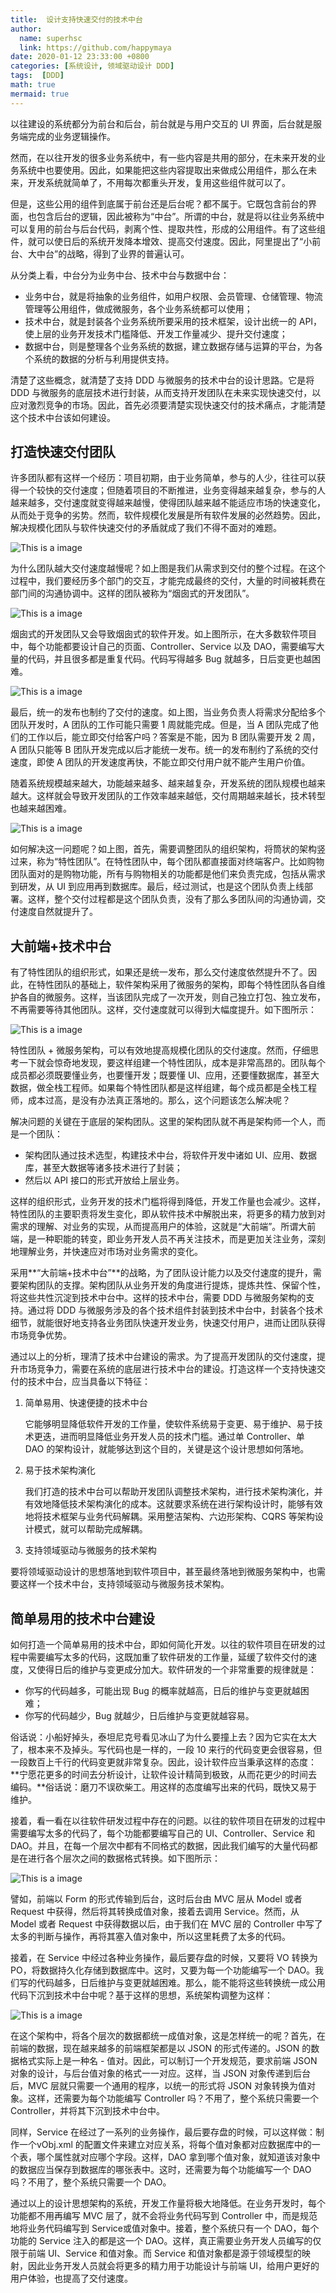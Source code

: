 ```yaml
---
title:  设计支持快速交付的技术中台
author:
  name: superhsc
  link: https://github.com/happymaya
date: 2020-01-12 23:33:00 +0800
categories: [系统设计, 领域驱动设计 DDD]
tags:  [DDD]
math: true
mermaid: true
---
```


以往建设的系统都分为前台和后台，前台就是与用户交互的 UI 界面，后台就是服务端完成的业务逻辑操作。

然而，在以往开发的很多业务系统中，有一些内容是共用的部分，在未来开发的业务系统中也要使用。因此，如果能把这些内容提取出来做成公用组件，那么在未来，开发系统就简单了，不用每次都重头开发，复用这些组件就可以了。

但是，这些公用的组件到底属于前台还是后台呢？都不属于。它既包含前台的界面，也包含后台的逻辑，因此被称为“中台”。所谓的中台，就是将以往业务系统中可以复用的前台与后台代码，剥离个性、提取共性，形成的公用组件。有了这些组件，就可以使日后的系统开发降本增效、提高交付速度。因此，阿里提出了“小前台、大中台”的战略，得到了业界的普遍认可。

从分类上看，中台分为业务中台、技术中台与数据中台：

- 业务中台，就是将抽象的业务组件，如用户权限、会员管理、仓储管理、物流管理等公用组件，做成微服务，各个业务系统都可以使用；
- 技术中台，就是封装各个业务系统所要采用的技术框架，设计出统一的 API，使上层的业务开发技术门槛降低、开发工作量减少、提升交付速度；
- 数据中台，则是整理各个业务系统的数据，建立数据存储与运算的平台，为各个系统的数据的分析与利用提供支持。

清楚了这些概念，就清楚了支持 DDD 与微服务的技术中台的设计思路。它是将 DDD 与微服务的底层技术进行封装，从而支持开发团队在未来实现快速交付，以应对激烈竞争的市场。因此，首先必须要清楚实现快速交付的技术痛点，才能清楚这个技术中台该如何建设。

## 打造快速交付团队

许多团队都有这样一个经历：项目初期，由于业务简单，参与的人少，往往可以获得一个较快的交付速度；但随着项目的不断推进，业务变得越来越复杂，参与的人越来越多，交付速度就变得越来越慢，使得团队越来越不能适应市场的快速变化，从而处于竞争的劣势。然而，软件规模化发展是所有软件发展的必然趋势。因此，解决规模化团队与软件快速交付的矛盾就成了我们不得不面对的难题。

![This is a image](https://maxpixelton.github.io/images/assert/ddd/1201.png)

为什么团队越大交付速度越慢呢？如上图是我们从需求到交付的整个过程。在这个过程中，我们要经历多个部门的交互，才能完成最终的交付，大量的时间被耗费在部门间的沟通协调中。这样的团队被称为“烟囱式的开发团队”。

![This is a image](https://maxpixelton.github.io/images/assert/ddd/1202.png)

烟囱式的开发团队又会导致烟囱式的软件开发。如上图所示，在大多数软件项目中，每个功能都要设计自己的页面、Controller、Service 以及 DAO，需要编写大量的代码，并且很多都是重复代码。代码写得越多 Bug 就越多，日后变更也越困难。

![This is a image](https://maxpixelton.github.io/images/assert/ddd/1203.png)

最后，统一的发布也制约了交付的速度。如上图，当业务负责人将需求分配给多个团队开发时，A 团队的工作可能只需要 1 周就能完成。但是，当 A 团队完成了他们的工作以后，能立即交付给客户吗？答案是不能，因为 B 团队需要开发 2 周，A 团队只能等 B 团队开发完成以后才能统一发布。统一的发布制约了系统的交付速度，即使 A 团队的开发速度再快，不能立即交付用户就不能产生用户价值。

随着系统规模越来越大，功能越来越多、越来越复杂，开发系统的团队规模也越来越大。这样就会导致开发团队的工作效率越来越低，交付周期越来越长，技术转型也越来越困难。

![This is a image](https://maxpixelton.github.io/images/assert/ddd/1204.png)

如何解决这一问题呢？如上图，首先，需要调整团队的组织架构，将筒状的架构竖过来，称为“特性团队”。在特性团队中，每个团队都直接面对终端客户。比如购物团队面对的是购物功能，所有与购物相关的功能都是他们来负责完成，包括从需求到研发，从 UI 到应用再到数据库。最后，经过测试，也是这个团队负责上线部署。这样，整个交付过程都是这个团队负责，没有了那么多团队间的沟通协调，交付速度自然就提升了。

## 大前端+技术中台

有了特性团队的组织形式，如果还是统一发布，那么交付速度依然提升不了。因此，在特性团队的基础上，软件架构采用了微服务的架构，即每个特性团队各自维护各自的微服务。这样，当该团队完成了一次开发，则自己独立打包、独立发布，不再需要等待其他团队。这样，交付速度就可以得到大幅度提升。如下图所示：

![This is a image](https://maxpixelton.github.io/images/assert/ddd/1205.png)

特性团队 + 微服务架构，可以有效地提高规模化团队的交付速度。然而，仔细思考一下就会惊奇地发现，要这样组建一个特性团队，成本是非常高昂的。团队每个成员都必须既要懂业务，也要懂开发；既要懂 UI、应用，还要懂数据库，甚至大数据，做全栈工程师。如果每个特性团队都是这样组建，每个成员都是全栈工程师，成本过高，是没有办法真正落地的。那么，这个问题该怎么解决呢？

解决问题的关键在于底层的架构团队。这里的架构团队就不再是架构师一个人，而是一个团队：

- 架构团队通过技术选型，构建技术中台，将软件开发中诸如 UI、应用、数据库，甚至大数据等诸多技术进行了封装；
- 然后以 API 接口的形式开放给上层业务。

这样的组织形式，业务开发的技术门槛将得到降低，开发工作量也会减少。这样，特性团队的主要职责将发生变化，即从软件技术中解脱出来，将更多的精力放到对需求的理解、对业务的实现，从而提高用户的体验，这就是“大前端”。所谓大前端，是一种职能的转变，即业务开发人员不再关注技术，而是更加关注业务，深刻地理解业务，并快速应对市场对业务需求的变化。

采用**“大前端+技术中台”**的战略，为了团队设计能力以及交付速度的提升，需要架构团队的支撑。架构团队从业务开发的角度进行提炼，提炼共性、保留个性，将这些共性沉淀到技术中台中。这样的技术中台，需要 DDD 与微服务架构的支持。通过将 DDD 与微服务涉及的各个技术组件封装到技术中台中，封装各个技术细节，就能很好地支持各业务团队快速开发业务，快速交付用户，进而让团队获得市场竞争优势。

通过以上的分析，理清了技术中台建设的需求。为了提高开发团队的交付速度，提升市场竞争力，需要在系统的底层进行技术中台的建设。打造这样一个支持快速交付的技术中台，应当具备以下特征：

1. 简单易用、快速便捷的技术中台

   它能够明显降低软件开发的工作量，使软件系统易于变更、易于维护、易于技术更迭，进而明显降低业务开发人员的技术门槛。通过单 Controller、单 DAO 的架构设计，就能够达到这个目的，关键是这个设计思想如何落地。

2. 易于技术架构演化

   我们打造的技术中台可以帮助开发团队调整技术架构，进行技术架构演化，并有效地降低技术架构演化的成本。这就要求系统在进行架构设计时，能够有效地将技术框架与业务代码解耦。采用整洁架构、六边形架构、CQRS 等架构设计模式，就可以帮助完成解耦。

3.  支持领域驱动与微服务的技术架构

   要将领域驱动设计的思想落地到软件项目中，甚至最终落地到微服务架构中，也需要这样一个技术中台，支持领域驱动与微服务技术架构。



## 简单易用的技术中台建设

如何打造一个简单易用的技术中台，即如何简化开发。以往的软件项目在研发的过程中需要编写太多的代码，这既加重了软件研发的工作量，延缓了软件交付的速度，又使得日后的维护与变更成分加大。软件研发的一个非常重要的规律就是：

- 你写的代码越多，可能出现 Bug 的概率就越高，日后的维护与变更就越困难；
- 你写的代码越少，Bug 就越少，日后维护与变更就越容易。

俗话说：小船好掉头，泰坦尼克号看见冰山了为什么要撞上去？因为它实在太大了，根本来不及掉头。写代码也是一样的，一段 10 来行的代码变更会很容易，但一段数百上千行的代码变更就非常复杂。因此，设计软件应当秉承这样的态度：**宁愿花更多的时间去分析设计，让软件设计精简到极致，从而花更少的时间去编码。**俗话说：磨刀不误砍柴工。用这样的态度编写出来的代码，既快又易于维护。

接着，看一看在以往软件研发过程中存在的问题。以往的软件项目在研发的过程中需要编写太多的代码了，每个功能都要编写自己的 UI、Controller、Service 和 DAO。并且，在每一个层次中都有不同格式的数据，因此我们编写的大量代码都是在进行各个层次之间的数据格式转换。如下图所示：

![This is a image](https://maxpixelton.github.io/images/assert/ddd/1206.png)

譬如，前端以 Form 的形式传输到后台，这时后台由 MVC 层从 Model 或者 Request 中获得，然后将其转换成值对象，接着去调用 Service。然而，从 Model 或者 Request 中获得数据以后，由于我们在 MVC 层的 Controller 中写了太多的判断与操作，再将其塞入值对象中，所以这里耗费了太多的代码。

接着，在 Service 中经过各种业务操作，最后要存盘的时候，又要将 VO 转换为 PO，将数据持久化存储到数据库中。这时，又要为每一个功能编写一个 DAO。我们写的代码越多，日后维护与变更就越困难。那么，能不能将这些转换统一成公用代码下沉到技术中台中呢？基于这样的思想，系统架构调整为这样：

![This is a image](https://maxpixelton.github.io/images/assert/ddd/1207.png)

在这个架构中，将各个层次的数据都统一成值对象，这是怎样统一的呢？首先，在前端的数据，现在越来越多的前端框架都是以 JSON 的形式传递的。JSON 的数据格式实际上是一种名 - 值对。因此，可以制订一个开发规范，要求前端 JSON 对象的设计，与后台值对象的格式一一对应。这样，当 JSON 对象传递到后台后，MVC 层就只需要一个通用的程序，以统一的形式将 JSON 对象转换为值对象。这样，还需要为每个功能编写 Controller 吗？不用了，整个系统只需要一个 Controller，并将其下沉到技术中台中。

同样，Service 在经过了一系列的业务操作，最后要存盘的时候，可以这样做：制作一个vObj.xml 的配置文件来建立对应关系，将每个值对象都对应数据库中的一个表，哪个属性就对应哪个字段。这样，DAO 拿到哪个值对象，就知道该对象中的数据应当保存到数据库的哪张表中。这时，还需要为每个功能编写一个 DAO 吗？不用了，整个系统只需要一个 DAO。

通过以上的设计思想架构的系统，开发工作量将极大地降低。在业务开发时，每个功能都不用再编写 MVC 层了，就不会将业务代码写到 Controller 中，而是规范地将业务代码编写到 Service或值对象中。接着，整个系统只有一个 DAO，每个功能的 Service 注入的都是这一个 DAO。这样，真正需要业务开发人员编写的仅限于前端 UI、Service 和值对象。而 Service 和值对象都是源于领域模型的映射，因此业务开发人员就会将更多的精力用于功能设计与前端 UI，给用户更好的用户体验，也提高了交付速度。

